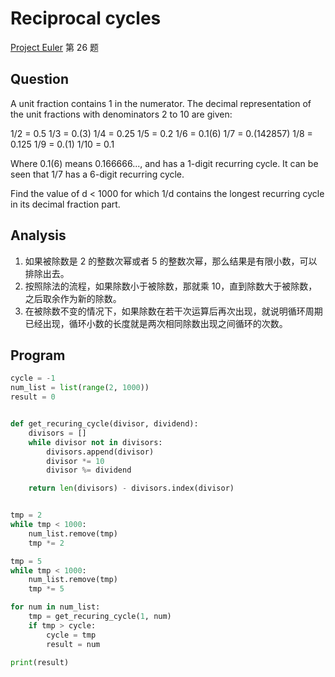 # Reciprocal cycles

[Project Euler](https://projecteuler.net) 第 26 题

<!-- more -->

## Question

A unit fraction contains 1 in the numerator. The decimal representation of the unit fractions with denominators 2 to 10 are given:

1/2     =   0.5
1/3     =   0.(3)
1/4     =   0.25
1/5     =   0.2
1/6     =   0.1(6)
1/7     =   0.(142857)
1/8     =   0.125
1/9     =   0.(1)
1/10    =   0.1

Where 0.1(6) means 0.166666..., and has a 1-digit recurring cycle. It can be seen that 1/7 has a 6-digit recurring cycle.

Find the value of d < 1000 for which 1/d contains the longest recurring cycle in its decimal fraction part.

## Analysis

1. 如果被除数是 2 的整数次幂或者 5 的整数次幂，那么结果是有限小数，可以排除出去。
2. 按照除法的流程，如果除数小于被除数，那就乘 10，直到除数大于被除数，之后取余作为新的除数。
3. 在被除数不变的情况下，如果除数在若干次运算后再次出现，就说明循环周期已经出现，循环小数的长度就是两次相同除数出现之间循环的次数。

## Program

```python
cycle = -1
num_list = list(range(2, 1000))
result = 0


def get_recuring_cycle(divisor, dividend):
    divisors = []
    while divisor not in divisors:
        divisors.append(divisor)
        divisor *= 10
        divisor %= dividend

    return len(divisors) - divisors.index(divisor)


tmp = 2
while tmp < 1000:
    num_list.remove(tmp)
    tmp *= 2

tmp = 5
while tmp < 1000:
    num_list.remove(tmp)
    tmp *= 5

for num in num_list:
    tmp = get_recuring_cycle(1, num)
    if tmp > cycle:
        cycle = tmp
        result = num

print(result)
```
